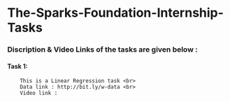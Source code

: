# The-Sparks-Foundation-Internship-Tasks
### Discription & Video Links of the tasks are given below :

#### Task 1: 
        This is a Linear Regression task <br>
        Data link : http://bit.ly/w-data <br>
        Video link :

